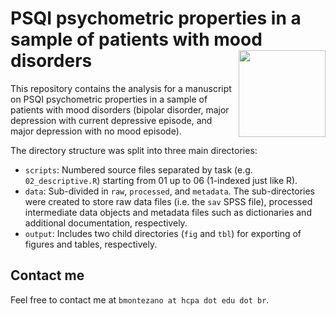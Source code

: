 # PSQI psychometric properties in a sample of patients with mood disorders <a href='https://github.com/brunomontezano/psqi-psychometrics/'><img src='https://github.com/user-attachments/assets/f0fe3faa-9f0a-4b4f-b8b3-b0aa1496c58a' align="right" height="139" /></a>

This repository contains the analysis for a manuscript on PSQI psychometric
properties in a sample of patients with mood disorders (bipolar disorder, major
depression with current depressive episode, and major depression with no mood
episode).

The directory structure was split into three main directories:

- `scripts`: Numbered source files separated by task (e.g. `02_descriptive.R`)
starting from 01 up to 06 (1-indexed just like R).
- `data`: Sub-divided in `raw`, `processed`, and `metadata`. The sub-directories
were created to store raw data files (i.e. the `sav` SPSS file), processed
intermediate data objects and metadata files such as dictionaries and additional
documentation, respectively.
- `output`: Includes two child directories (`fig` and `tbl`) for exporting of
figures and tables, respectively.

## Contact me

Feel free to contact me at `bmontezano at hcpa dot edu dot br`.
